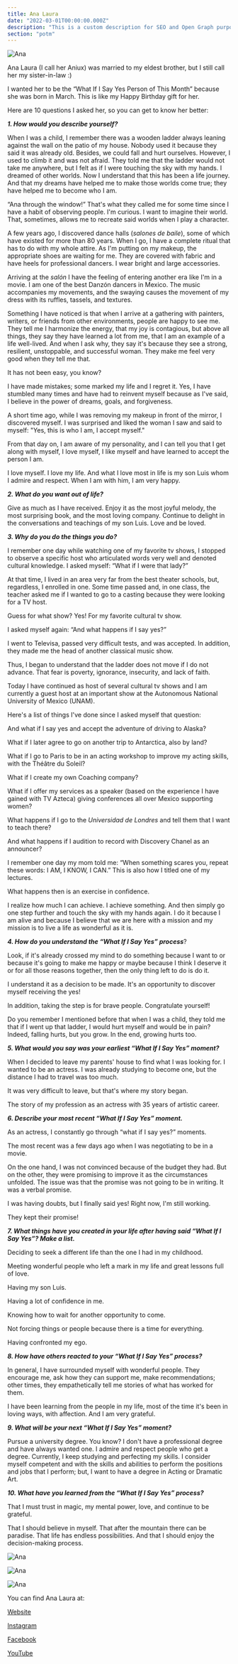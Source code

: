 ```yaml
---
title: Ana Laura
date: "2022-03-01T00:00:00.000Z"
description: "This is a custom description for SEO and Open Graph purposes, rather than the default generated excerpt. Simply add a description field to the frontmatter."
section: "potm"
---
```


![Ana](../images/mar22-1.jpg)

Ana Laura (I call her Aniux) was married to my eldest brother, but I still call her my sister-in-law :)

I wanted her to be the “What If I Say Yes Person of This Month” because she was born in March. This is like my Happy Birthday gift for her.

Here are 10 questions I asked her, so you can get to know her better:

***1. How would you describe yourself?***

When I was a child, I remember there was a wooden ladder always leaning against the wall on the patio of my house. Nobody used it because they said it was already old. Besides, we could fall and hurt ourselves. However, I used to climb it and was not afraid. They told me that the ladder would not take me anywhere, but I felt as if I were touching the sky with my hands. I dreamed of other worlds. Now I understand that this has been a life journey. And that my dreams have helped me to make those worlds come true; they have helped me to become who I am.

“Ana through the window!” That's what they called me for some time since I have a habit of observing people. I'm curious. I want to imagine their world. That, sometimes, allows me to recreate said worlds when I play a character.

A few years ago, I discovered dance halls (*salones de baile*), some of which have existed for more than 80 years. When I go, I have a complete ritual that has to do with my whole attire. As I'm putting on my makeup, the appropriate shoes are waiting for me. They are covered with fabric and have heels for professional dancers. I wear bright and large accessories.

Arriving at the *salón* I have the feeling of entering another era like I'm in a movie. I am one of the best Danzón dancers in Mexico. The music accompanies my movements, and the swaying causes the movement of my dress with its ruffles, tassels, and textures.

Something I have noticed is that when I arrive at a gathering with painters, writers, or friends from other environments, people are happy to see me. They tell me I harmonize the energy, that my joy is contagious, but above all things, they say they have learned a lot from me, that I am an example of a life well-lived. And when I ask why, they say it's because they see a strong, resilient, unstoppable, and successful woman. They make me feel very good when they tell me that.

It has not been easy, you know?

I have made mistakes; some marked my life and I regret it. Yes, I have stumbled many times and have had to reinvent myself because as I've said, I believe in the power of dreams, goals, and forgiveness.

A short time ago, while I was removing my makeup in front of the mirror, I discovered myself. I was surprised and liked the woman I saw and said to myself: "Yes, this is who I am, I accept myself."

From that day on, I am aware of my personality, and I can tell you that I get along with myself, I love myself, I like myself and have learned to accept the person I am.

I love myself. I love my life. And what I love most in life is my son Luis whom I admire and respect. When I am with him, I am very happy.

***2. What do you want out of life?***

Give as much as I have received. Enjoy it as the most joyful melody, the most surprising book, and the most loving company. Continue to delight in the conversations and teachings of my son Luis. Love and be loved.

***3. Why do you do the things you do?***

I remember one day while watching one of my favorite tv shows, I stopped to observe a specific host who articulated words very well and denoted cultural knowledge. I asked myself: “What if I were that lady?”

At that time, I lived in an area very far from the best theater schools, but, regardless, I enrolled in one. Some time passed and, in one class, the teacher asked me if I wanted to go to a casting because they were looking for a TV host.

Guess for what show? Yes! For my favorite cultural tv show.

I asked myself again: “And what happens if I say yes?”

I went to Televisa, passed very difficult tests, and was accepted. In addition, they made me the head of another classical music show.

Thus, I began to understand that the ladder does not move if I do not advance. That fear is poverty, ignorance, insecurity, and lack of faith.

Today I have continued as host of several cultural tv shows and I am currently a guest host at an important show at the Autonomous National University of Mexico (UNAM).

Here's a list of things I've done since I asked myself that question:

And what if I say yes and accept the adventure of driving to Alaska?

What if I later agree to go on another trip to Antarctica, also by land?

What if I go to Paris to be in an acting workshop to improve my acting skills, with the Théâtre du Soleil?

What if I create my own Coaching company?

What if I offer my services as a speaker (based on the experience I have gained with TV Azteca) giving conferences all over Mexico supporting women?

What happens if I go to the *Universidad de Londres* and tell them that I want to teach there?

And what happens if I audition to record with Discovery Chanel as an announcer?

I remember one day my mom told me: “When something scares you, repeat these words: I AM, I KNOW, I CAN.” This is also how I titled one of my lectures.

What happens then is an exercise in confidence.

I realize how much I can achieve. I achieve something. And then simply go one step further and touch the sky with my hands again. I do it because I am alive and because I believe that we are here with a mission and my mission is to live a life as wonderful as it is.

***4. How do you understand the “What If I Say Yes” process***?

Look, if it's already crossed my mind to do something because I want to or because it's going to make me happy or maybe because I think I deserve it or for all those reasons together, then the only thing left to do is do it.

I understand it as a decision to be made. It's an opportunity to discover myself receiving the yes!

In addition, taking the step is for brave people. Congratulate yourself!

Do you remember I mentioned before that when I was a child, they told me that if I went up that ladder, I would hurt myself and would be in pain? Indeed, falling hurts, but you grow. In the end, growing hurts too.

***5. What would you say was your earliest “What If I Say Yes” moment?***

When I decided to leave my parents' house to find what I was looking for. I wanted to be an actress. I was already studying to become one, but the distance I had to travel was too much.

It was very difficult to leave, but that's where my story began.

The story of my profession as an actress with 35 years of artistic career.

***6. Describe your most recent “What If I Say Yes” moment.***

As an actress, I constantly go through “what if I say yes?” moments.

The most recent was a few days ago when I was negotiating to be in a movie.

On the one hand, I was not convinced because of the budget they had. But on the other, they were promising to improve it as the circumstances unfolded. The issue was that the promise was not going to be in writing. It was a verbal promise.

I was having doubts, but I finally said yes! Right now, I'm still working.

They kept their promise!

***7. What things have you created in your life after having said “What If I Say Yes”? Make a list.***

Deciding to seek a different life than the one I had in my childhood.

Meeting wonderful people who left a mark in my life and great lessons full of love.

Having my son Luis.

Having a lot of confidence in me.

Knowing how to wait for another opportunity to come.

Not forcing things or people because there is a time for everything.

Having confronted my ego.

***8. How have others reacted to your “What If I Say Yes” process?***

In general, I have surrounded myself with wonderful people. They encourage me, ask how they can support me, make recommendations; other times, they empathetically tell me stories of what has worked for them.

I have been learning from the people in my life, most of the time it's been in loving ways, with affection. And I am very grateful.

***9. What will be your next “What If I Say Yes” moment?***

Pursue a university degree. You know? I don't have a professional degree and have always wanted one. I admire and respect people who get a degree. Currently, I keep studying and perfecting my skills. I consider myself competent and with the skills and abilities to perform the positions and jobs that I perform; but, I want to have a degree in Acting or Dramatic Art.

***10. What have you learned from the “What If I Say Yes” process?***

That I must trust in magic, my mental power, love, and continue to be grateful.

That I should believe in myself. That after the mountain there can be paradise. That life has endless possibilities. And that I should enjoy the decision-making process.

![Ana](../images/mar22-2.jpg)

![Ana](../images/mar22-3.jpg)

![Ana](../images/mar22-4.jpg)

You can find Ana Laura at:

[Website](https://www.analauraespinosa.net/)

[Instagram](https://www.instagram.com/ana9lauraespinosa/)

[Facebook](https://www.facebook.com/ana.l.espinosa.9/)

[YouTube](https://www.youtube.com/channel/UCLGTZH0kpx3Am0Xt-IjrQGw)
